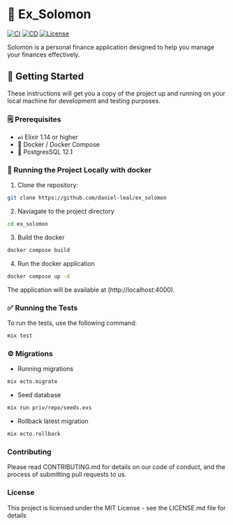 # 🤑 Ex_Solomon

[![CI](https://github.com/daniel-leal/ex_solomon/actions/workflows/ci.yml/badge.svg)](https://github.com/daniel-leal/ex_solomon/actions/workflows/ci.yml)
[![CD](https://github.com/daniel-leal/ex_solomon/actions/workflows/cd-flyio.yml/badge.svg)](https://github.com/daniel-leal/ex_solomon/actions/workflows/cd-flyio.yml)
[![License](https://img.shields.io/badge/License-MIT-blue.svg)](https://opensource.org/licenses/MIT)

Solomon is a personal finance application designed to help you manage your finances effectively.

## 🚀 Getting Started

These instructions will get you a copy of the project up and running on your local machine for development and testing purposes.

### 🗒️ Prerequisites

- <img src="https://static-00.iconduck.com/assets.00/file-type-elixir-icon-329x512-ig4id7j1.png" alt="elixir-logo" width="12" /> Elixir 1.14 or higher
- 🐳 Docker / Docker Compose
- 🐘 PostgresSQL 12.1

### 🐳 Running the Project Locally with docker

1. Clone the repository:

```sh
git clone https://github.com/daniel-leal/ex_solomon
```

2. Naviagate to the project directory

```sh
cd ex_solomon
```

3. Build the docker

```sh
docker compose build
```

4. Run the docker application

```sh
docker compose up -d
```

The application will be available at (http://localhost:4000).

### ✅ Running the Tests

To run the tests, use the following command:

```sh
mix test
```

### ⚙️ Migrations

- Running migrations

```sh
mix ecto.migrate
```

- Seed database

```sh
mix run priv/repo/seeds.exs
```

- Rollback latest migration

```sh
mix ecto.rollback
```

### Contributing

Please read CONTRIBUTING.md for details on our code of conduct, and the process
of submitting pull requests to us.

### License

This project is licensed under the MIT License - see the LICENSE.md file for details
